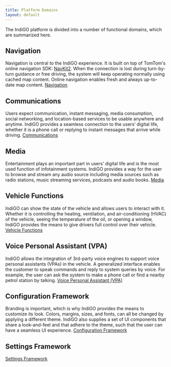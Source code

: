 ```yaml
---
title: Platform Domains
layout: default
---
```


The IndiGO platform is divided into a number of functional domains, which are summarized here.

## Navigation

Navigation is central to the IndiGO experience. It is built on top of TomTom's online navigation
SDK: [NavKit2](https://developer.tomtom.com/docs-and-tools). When the connection is lost during
turn-by-turn guidance or free driving, the system will keep operating normally using cached map
content. Online navigation enables fresh and always up-to-date map content.
[Navigation](/indigo/documentation/developing/platform-domains/navigation)

## Communications

Users expect communication, instant messaging, media consumption, social networking, and
location-based services to be usable anywhere and anytime. IndiGO provides a seamless connection to
the users’ digital life, whether it is a phone call or replying to instant messages that arrive
while driving.
[Communications](/indigo/documentation/developing/platform-domains/communications)
 
## Media

Entertainment plays an important part in users’ digital life and is the most used function of
infotainment systems. IndiGO provides a way for the user to browse and stream any audio source
including media sources such as radio stations, music streaming services, podcasts and audio books.
[Media](/indigo/documentation/developing/platform-domains/media)

## Vehicle Functions

IndiGO can show the state of the vehicle and allows users to interact with it. Whether it is
controlling the heating, ventilation, and air-conditioning (HVAC) of the vehicle, seeing the
temperature of the oil, or opening a window, IndiGO provides the means to give drivers full control
over their vehicle.
[Vehicle Functions](/indigo/documentation/developing/platform-domains/vehicle-functions)

## Voice Personal Assistant (VPA)

IndiGO allows the integration of 3rd-party voice engines to support voice personal assistants 
(VPAs) in the vehicle. A generalized interface enables the customer to speak commands and reply 
to system queries by voice. For example, the user can ask the system to make a phone call or find 
a nearby petrol station by talking.
[Voice Personal Assistant (VPA)](/indigo/documentation/developing/platform-domains/voice-personal-assistant-vpa)

## Configuration Framework

Branding is important, which is why IndiGO provides the means to customize its look. Colors,
margins, sizes, and fonts, can all be changed by applying a different theme. IndiGO also supplies a
set of UI components that share a look-and-feel and that adhere to the theme, such that the user 
can have a seamless UI experience.
[Configuration Framework](/indigo/documentation/developing/platform-domains/configuration-framework)

## Settings Framework

[Settings Framework](/indigo/documentation/developing/platform-domains/settings-framework)
